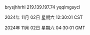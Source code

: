 brysjhhrhl 219.139.197.74 yqqlmgsycl

2024年 11月 02日 星期六 12:30:01 CST

2024年 11月 02日 星期六 04:30:01 GMT
